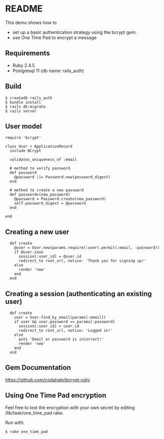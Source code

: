 # README

This demo shows how to 
- set up a basic authentication strategy using the bcrypt gem.
- use One Time Pad to encrypt a message

## Requirements

- Ruby 2.4.5
- Postgresql 11 (db name: rails_auth)

## Build
```
$ createdb rails_auth
$ bundle install
$ rails db:migrate
$ rails server
```
## User model
```
require 'bcrypt'

class User < ApplicationRecord
  include BCrypt
  
  validates_uniqueness_of :email

  # method to verify password
  def password
    @password ||= Password.new(password_digest)
  end

  # method to create a new password
  def password=(new_password)
    @password = Password.create(new_password)
    self.password_digest = @password
  end
  
end
```

## Creating a new user
```
  def create
    @user = User.new(params.require(:user).permit(:email, :password))
    if @user.save
      session[:user_id] = @user.id
      redirect_to root_url, notice: 'Thank you for signing up!'
    else
      render 'new'
    end
  end
```
## Creating a session (authenticating an existing user)
```
  def create
    user = User.find_by_email(params[:email])
    if user && user.password == params[:password]
      session[:user_id] = user.id
      redirect_to root_url, notice: 'Logged in!'
    else
      puts 'Email or password is incorrect!'
      render 'new'
    end
  end
```

## Gem Documentation
https://github.com/codahale/bcrypt-ruby

## Using One Time Pad encryption
Feel free to test the encryption with your own secret by editing /lib/task/one_time_pad.rake.

Run with:
```
$ rake one_time_pad
```
